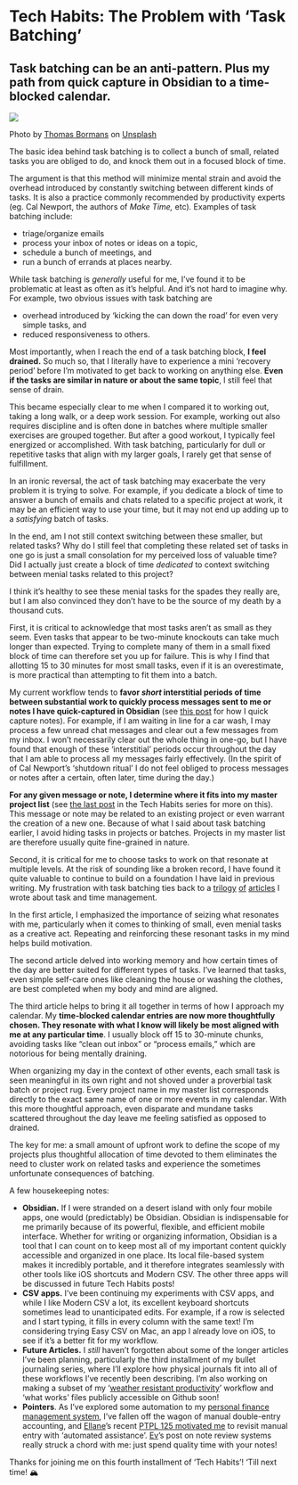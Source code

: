 
# Tech Habits: The Problem with ‘Task Batching’

## Task batching can be an anti-pattern. Plus my path from quick capture in Obsidian to a time-blocked calendar.

![](https://miro.medium.com/v2/resize:fit:1400/0*raF1kpr2AtlemVEJ)

Photo by  [Thomas Bormans](https://unsplash.com/@thomasbormans?utm_source=medium&utm_medium=referral)  on  [Unsplash](https://unsplash.com/?utm_source=medium&utm_medium=referral)

The basic idea behind task batching is to collect a bunch of small, related tasks you are obliged to do, and knock them out in a focused block of time.

The argument is that this method will minimize mental strain and avoid the overhead introduced by constantly switching between different kinds of tasks. It is also a practice commonly recommended by productivity experts (eg. Cal Newport, the authors of  _Make Time,_ etc)_._ Examples of task batching include:

-   triage/organize emails
-   process your inbox of notes or ideas on a topic,
-   schedule a bunch of meetings, and
-   run a bunch of errands at places nearby.

While task batching is  _generally_  useful for me, I’ve found it to be problematic at least as often as it’s helpful. And it’s not hard to imagine why. For example, two obvious issues with task batching are

-   overhead introduced by ‘kicking the can down the road’ for even very simple tasks, and
-   reduced responsiveness to others.

Most importantly, when I reach the end of a task batching block,  **I feel drained.** So much so, that I literally have to experience a mini ‘recovery period’ before I’m motivated to get back to working on anything else.  **Even if the tasks are similar in nature or about the same topic**, I still feel that sense of drain.

This became especially clear to me when I compared it to working out, taking a long walk, or a deep work session. For example, working out also requires discipline and is often done in batches where multiple smaller exercises are grouped together. But after a good workout, I typically feel energized or accomplished. With task batching, particularly for dull or repetitive tasks that align with my larger goals, I rarely get that sense of fulfillment.

In an ironic reversal, the act of task batching may exacerbate the very problem it is trying to solve. For example, if you dedicate a block of time to answer a bunch of emails and chats related to a specific project at work, it may be an efficient way to use your time, but it may not end up adding up to a  _satisfying_  batch  of tasks.

In the end, am I not still context switching between these smaller, but related tasks? Why do I still feel that completing these related set of tasks in one go is just a small consolation for my perceived loss of valuable time? Did I actually just create a block of time  _dedicated_  to context switching between menial tasks related to this project?

I think it’s healthy to see these menial tasks for the spades they really are, but I am also convinced they don’t have to be the source of my death by a thousand cuts.

First, it is critical to acknowledge that most tasks aren’t as small as they seem. Even tasks that appear to be two-minute knockouts can take much longer than expected. Trying to complete many of them in a small fixed block of time can therefore set you up for failure. This is why I find that allotting 15 to 30 minutes for most small tasks, even if it is an overestimate, is more practical than attempting to fit them into a batch.

My current workflow tends to  **favor  _short_ interstitial periods of time between substantial work to quickly process messages sent to me or notes I have quick-captured in Obsidian** (see  [this post](https://medium.com/@geetduggal/the-most-useful-ios-shortcut-for-obsidian-and-beyond-revisited-9692e62c993a)  for how I quick capture notes). For example, if I am waiting in line for a car wash, I may process a few unread chat messages and clear out a few messages from my inbox. I won’t necessarily clear out the whole thing in one-go, but I have found that enough of these ‘interstitial’ periods occur throughout the day that I am able to process all my messages fairly effectively. (In the spirit of of Cal Newport’s ‘shutdown ritual’ I do not feel obliged to process messages or notes after a certain, often later, time during the day.)

**For any given message or note, I determine where it fits into my master project list**  (see  [the last post](https://medium.com/@geetduggal/tech-habits-managing-project-lists-in-plain-text-files-and-obsidian-a51c5e72f5ac)  in the Tech Habits series for more on this). This message or note may be related to an existing project or even warrant the creation of a new one. Because of what I said about task batching earlier, I avoid hiding tasks in projects or batches. Projects in my master list are therefore usually quite fine-grained in nature.

Second, it is critical for me to choose tasks to work on that resonate at multiple levels. At the risk of sounding like a broken record, I have found it quite valuable to continue to build on a foundation I have laid in previous writing. My frustration with task batching ties back to a  [trilogy](https://medium.com/@geetduggal/capture-to-do-d040e1bae4a6)  [of](https://medium.com/@geetduggal/satisfy-the-beast-science-the-sh-t-out-of-difficult-tasks-and-habits-18c4e3d2f04a)  [articles](https://medium.com/@geetduggal/discipline-absorbs-chaos-try-this-game-changing-simple-way-to-manage-your-time-14e262ca05bc)  I wrote about task and time management.

In the first article, I emphasized the importance of seizing what resonates with me, particularly when it comes to thinking of small, even menial tasks as a creative act. Repeating and reinforcing these resonant tasks in my mind helps build motivation.

The second article delved into working memory and how certain times of the day are better suited for different types of tasks. I’ve learned that tasks, even simple self-care ones like cleaning the house or washing the clothes, are best completed when my body and mind are aligned.

The third article helps to bring it all together in terms of how I approach my calendar. My  **time-blocked calendar entries are now more thoughtfully chosen. They resonate with what I know will likely be most aligned with me at any particular time**. I usually block off 15 to 30-minute chunks, avoiding tasks like “clean out inbox” or “process emails,” which are notorious for being mentally draining.

When organizing my day in the context of other events, each small task is seen meaningful in its own right and not shoved under a proverbial task batch or project rug. Every project name in my master list corresponds directly to the exact same name of one or more events in my calendar. With this more thoughtful approach, even disparate and mundane tasks scattered throughout the day leave me feeling satisfied as opposed to drained.

The key for me: a small amount of upfront work to define the scope of my projects plus thoughtful allocation of time devoted to them eliminates the need to cluster work on related tasks and experience the sometimes unfortunate consequences of batching.

A few housekeeping notes:

-   **Obsidian.**  If I were stranded on a desert island with only four mobile apps, one would (predictably) be Obsidian. Obsidian is indispensable for me primarily because of its powerful, flexible, and efficient mobile interface. Whether for writing or organizing information, Obsidian is a tool that I can count on to keep most all of my important content quickly accessible and organized in one place. Its local file-based system makes it incredibly portable, and it therefore integrates seamlessly with other tools like iOS shortcuts and Modern CSV. The other three apps will be discussed in future Tech Habits posts!
-   **CSV apps.**  I’ve been continuing my experiments with CSV apps, and while I like Modern CSV a lot, its excellent keyboard shortcuts sometimes lead to unanticipated edits. For example, if a row is selected and I start typing, it fills in every column with the same text! I’m considering trying Easy CSV on Mac, an app I already love on iOS, to see if it’s a better fit for my workflow.
-   **Future Articles.**  I  _still_ haven’t forgotten about some of the longer articles I’ve been planning, particularly the third installment of my bullet journaling series, where I’ll explore how physical journals fit into all of these workflows I’ve recently been describing. I’m also working on making a subset of my ‘[weather resistant productivity](https://medium.com/@geetduggal/2a90c4357068)’ workflow and ‘what works’ files publicly accessible on Github soon!
-   **Pointers**. As I’ve explored some automation to my  [personal finance management system](https://medium.com/@geetduggal/the-power-of-obsidian-for-personal-finance-accounting-f00bbcb1b66f), I’ve fallen off the wagon of manual double-entry accounting, and  [Ellane](https://miscellaneplans.medium.com/)’s recent  [PTPL 125 motivated me](https://miscellaneplans.medium.com/ptpl-125-choosing-between-digital-and-analog-and-a-plain-text-accounting-update-8393e7d188d7)  to revisit manual entry with ‘automated assistance’.  [Ev](https://evchapman.medium.com/)’s post on note review systems really struck a chord with me: just spend quality time with your notes!

Thanks for joining me on this fourth installment of ‘Tech Habits’! ‘Till next time! 🏔️
